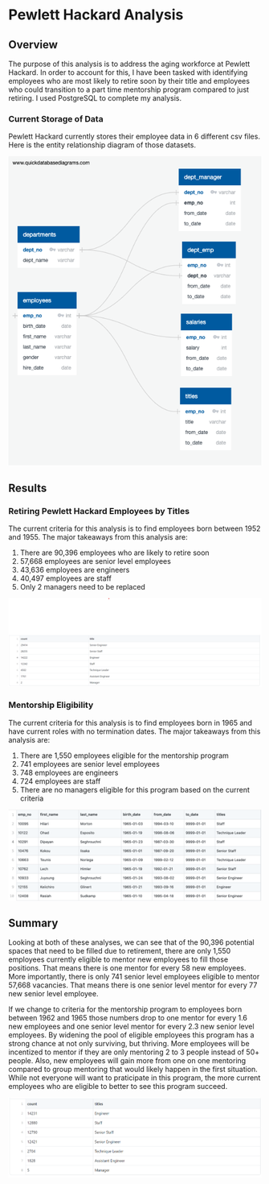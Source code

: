# Pewlett Hackard Analysis

## Overview

The purpose of this analysis is to address the aging workforce at Pewlett Hackard. In order to account for this, I have been tasked with identifying employees who are most likely to retire soon by their title and employees who could transition to a part time mentorship program compared to just retiring. I used PostgreSQL to complete my analysis.

### Current Storage of Data

Pewlett Hackard currently stores their employee data in 6 different csv files. Here is the entity relationship diagram of those datasets.

![employee_db](/images/EmployeeDB.png)

## Results

### Retiring Pewlett Hackard Employees by Titles

The current criteria for this analysis is to find employees born between 1952 and 1955. The major takeaways from this analysis are:

1. There are 90,396 employees who are likely to retire soon
2. 57,668 employees are senior level employees
3. 43,636 employees are engineers
4. 40,497 employees are staff
5. Only 2 managers need to be replaced

![retiring_titles](/images/retiring_titles.png)

### Mentorship Eligibility

The current criteria for this analysis is to find employees born in 1965 and have current roles with no termination dates. The major takeaways from this analysis are:

1. There are 1,550 employees eligible for the mentorship program
2. 741 employees are senior level employees
3. 748 employees are engineers
4. 724 employees are staff
5. There are no managers eligible for this program based on the current criteria

![mentorship_eligibility](/images/mentorship_eligibility.png)

## Summary

Looking at both of these analyses, we can see that of the 90,396 potential spaces that need to be filled due to retirement, there are only 1,550 employees currently eligible to mentor new employees to fill those positions. That means there is one mentor for every 58 new employees. More importantly, there is only 741 senior level employees eligible to mentor 57,668 vacancies. That means there is one senior level mentor for every 77 new senior level employee.

If we change to criteria for the mentorship program to employees born between 1962 and 1965 those numbers drop to one mentor for every 1.6 new employees and one senior level mentor for every 2.3 new senior level employees. By widening the pool of eligible employees this program has a strong chance at not only surviving, but thriving. More employees will be incentized to mentor if they are only mentoring 2 to 3 people instead of 50+ people. Also, new employees will gain more from one on one mentoring compared to group mentoring that would likely happen in the first situation. While not everyone will want to praticipate in this program, the more current employees who are eligible to better to see this program succeed.

![mentorship_updated](/images/mentorship_eligibility_updated.png)
